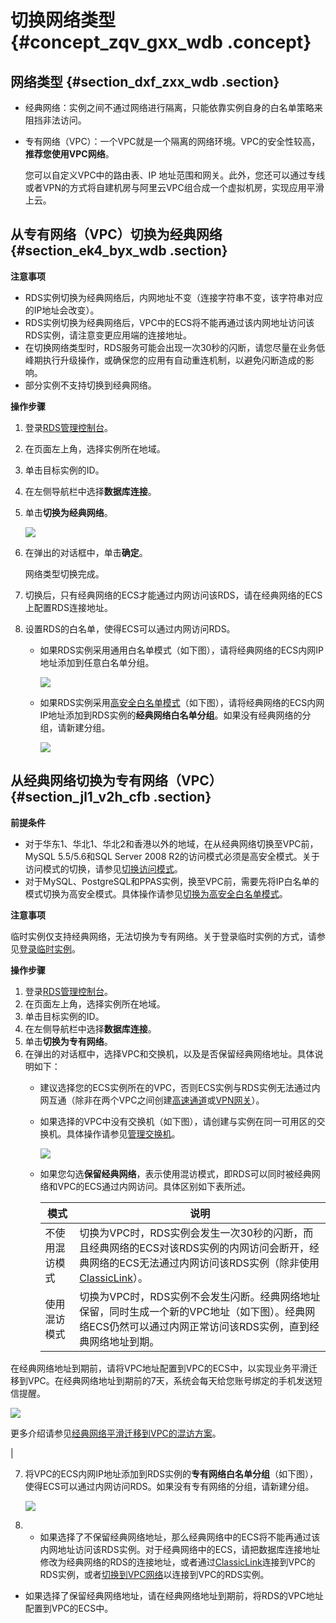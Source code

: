 # 切换网络类型 {#concept_zqv_gxx_wdb .concept}

## 网络类型 {#section_dxf_zxx_wdb .section}

-   经典网络：实例之间不通过网络进行隔离，只能依靠实例自身的白名单策略来阻挡非法访问。
-   专有网络（VPC）：一个VPC就是一个隔离的网络环境。VPC的安全性较高，**推荐您使用VPC网络**。

    您可以自定义VPC中的路由表、IP 地址范围和网关。此外，您还可以通过专线或者VPN的方式将自建机房与阿里云VPC组合成一个虚拟机房，实现应用平滑上云。


## 从专有网络（VPC）切换为经典网络 {#section_ek4_byx_wdb .section}

**注意事项**

-   RDS实例切换为经典网络后，内网地址不变（连接字符串不变，该字符串对应的IP地址会改变）。
-   RDS实例切换为经典网络后，VPC中的ECS将不能再通过该内网地址访问该RDS实例，请注意变更应用端的连接地址。
-   在切换网络类型时，RDS服务可能会出现一次30秒的闪断，请您尽量在业务低峰期执行升级操作，或确保您的应用有自动重连机制，以避免闪断造成的影响。
-   部分实例不支持切换到经典网络。

**操作步骤**

1.  登录[RDS管理控制台](https://rds.console.aliyun.com/)。
2.  在页面左上角，选择实例所在地域。
3.  单击目标实例的ID。
4.  在左侧导航栏中选择**数据库连接**。
5.  单击**切换为经典网络**。

    ![](http://static-aliyun-doc.oss-cn-hangzhou.aliyuncs.com/assets/img/7943/153874640212632_zh-CN.png)

6.  在弹出的对话框中，单击**确定**。

    网络类型切换完成。

7.  切换后，只有经典网络的ECS才能通过内网访问该RDS，请在经典网络的ECS上配置RDS连接地址。
8.  设置RDS的白名单，使得ECS可以通过内网访问RDS。
    -   如果RDS实例采用通用白名单模式（如下图），请将经典网络的ECS内网IP地址添加到任意白名单分组。

        ![](http://static-aliyun-doc.oss-cn-hangzhou.aliyuncs.com/assets/img/7943/153874640212631_zh-CN.png)

    -   如果RDS实例采用[高安全白名单模式](intl.zh-CN/用户指南/数据安全性/切换为高安全白名单模式.md)（如下图），请将经典网络的ECS内网IP地址添加到RDS实例的**经典网络白名单分组**。如果没有经典网络的分组，请新建分组。

        ![](http://static-aliyun-doc.oss-cn-hangzhou.aliyuncs.com/assets/img/7943/153874640212630_zh-CN.png)


## 从经典网络切换为专有网络（VPC） {#section_jl1_v2h_cfb .section}

**前提条件**

-   对于华东1、华北1、华北2和香港以外的地域，在从经典网络切换至VPC前，MySQL 5.5/5.6和SQL Server 2008 R2的访问模式必须是高安全模式。关于访问模式的切换，请参见[切换访问模式](intl.zh-CN/用户指南/数据库连接/切换访问模式.md#)。
-   对于MySQL、PostgreSQL和PPAS实例，换至VPC前，需要先将IP白名单的模式切换为高安全模式。具体操作请参见[切换为高安全白名单模式](intl.zh-CN/用户指南/数据安全性/切换为高安全白名单模式.md)。

**注意事项**

临时实例仅支持经典网络，无法切换为专有网络。关于登录临时实例的方式，请参见[登录临时实例](intl.zh-CN/用户指南/恢复数据/登录临时实例.md)。

**操作步骤**

1.  登录[RDS管理控制台](https://rds.console.aliyun.com/)。
2.  在页面左上角，选择实例所在地域。
3.  单击目标实例的ID。
4.  在左侧导航栏中选择**数据库连接**。
5.  单击**切换为专有网络**。
6.  在弹出的对话框中，选择VPC和交换机，以及是否保留经典网络地址。具体说明如下：
    -   建议选择您的ECS实例所在的VPC，否则ECS实例与RDS实例无法通过内网互通（除非在两个VPC之间创建[高速通道](../../../../intl.zh-CN/快速入门（新版）/同账号VPC互连.md)或[VPN网关](../../../../intl.zh-CN/IPsec-VPN入门/配置VPC到VPC连接.md)）。
    -   如果选择的VPC中没有交换机（如下图），请创建与实例在同一可用区的交换机。具体操作请参见[管理交换机](../../../../intl.zh-CN/用户指南/管理交换机.md)。

        ![](http://static-aliyun-doc.oss-cn-hangzhou.aliyuncs.com/assets/img/7943/15387464023260_zh-CN.png)

    -   如果您勾选**保留经典网络**，表示使用混访模式，即RDS可以同时被经典网络和VPC的ECS通过内网访问。具体区别如下表所述。

        |模式|说明|
        |--|--|
        |不使用混访模式|切换为VPC时，RDS实例会发生一次30秒的闪断，而且经典网络的ECS对该RDS实例的内网访问会断开，经典网络的ECS无法通过内网访问该RDS实例（除非使用[ClassicLink](../../../../intl.zh-CN/用户指南/ClassicLink/ClassicLink概述.md)）。|
        |使用混访模式|切换为VPC时，RDS实例不会发生闪断。经典网络地址保留，同时生成一个新的VPC地址（如下图）。经典网络ECS仍然可以通过内网正常访问该RDS实例，直到经典网络地址到期。

在经典网络地址到期前，请将VPC地址配置到VPC的ECS中，以实现业务平滑迁移到VPC。在经典网络地址到期前的7天，系统会每天给您账号绑定的手机发送短信提醒。

![](http://static-aliyun-doc.oss-cn-hangzhou.aliyuncs.com/assets/img/7943/153874640212639_zh-CN.png)

更多介绍请参见[经典网络平滑迁移到VPC的混访方案](intl.zh-CN/用户指南/数据库连接/经典网络平滑迁移到VPC的混访方案.md#)。

|

7.  将VPC的ECS内网IP地址添加到RDS实例的**专有网络白名单分组**（如下图），使得ECS可以通过内网访问RDS。如果没有专有网络的分组，请新建分组。

    ![](http://static-aliyun-doc.oss-cn-hangzhou.aliyuncs.com/assets/img/7943/153874640212638_zh-CN.png)

8.  -   如果选择了不保留经典网络地址，那么经典网络中的ECS将不能再通过该内网地址访问该RDS实例。对于经典网络中的ECS，请把数据库连接地址修改为经典网络的RDS的连接地址，或者通过[ClassicLink](../../../../intl.zh-CN/用户指南/ClassicLink/ClassicLink概述.md)连接到VPC的RDS实例，或者[切换到VPC网络](../../../../intl.zh-CN/最佳实践/经典网络迁移到VPC/单ECS迁移示例.md)以连接到VPC的RDS实例。
-   如果选择了保留经典网络地址，请在经典网络地址到期前，将RDS的VPC地址配置到VPC的ECS中。

